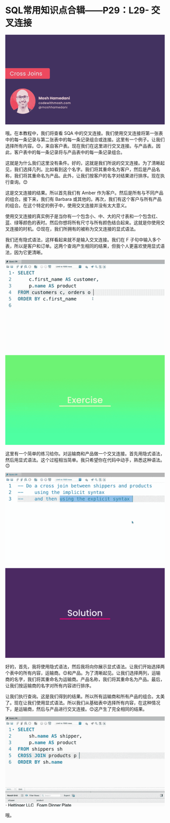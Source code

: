# SQL常用知识点合辑——P29：L29- 交叉连接 

![](img/0171f3687694160a13cbb67ab89ea954_0.png)

哦。在本教程中，我们将查看 SQA 中的交叉连接。我们使用交叉连接将第一张表中的每一条记录与第二张表中的每一条记录组合或连接。这里有一个例子。让我们选择所有内容。😊，来自客户表。现在我们在这里进行交叉连接。与产品表。因此，客户表中的每一条记录将与产品表中的每一条记录组合。

这就是为什么我们这里没有条件。好的，这就是我们所说的交叉连接。为了清晰起见，我们选择几列。比如看到这个名字。我们将其重命名为客户，然后是产品名称，我们将其重命名为产品。此外，让我们按客户的名字对结果进行排序。现在执行查询。😊

这是交叉连接的结果。所以首先我们有 Amber 作为客户。然后是所有与不同产品的组合。接下来，我们有 Barbara 或其他的。再次，我们有这个客户与所有产品的组合。在这个特定的例子中，使用交叉连接并没有太大意义。

使用交叉连接的真实例子是当你有一个包含小、中、大的尺寸表和一个包含红、蓝、绿等颜色的表时。然后你想将所有尺寸与所有颜色结合起来。这就是你使用交叉连接的时机。😊现在，我们所拥有的被称为交叉连接的显式语法。

我们还有隐式语法，这样看起来就不是输入交叉连接。我们在 F 子句中输入多个表，所以是客户和订单。这两个查询产生相同的结果，但我个人更喜欢使用显式语法，因为它更清晰。

![](img/0171f3687694160a13cbb67ab89ea954_2.png)

![](img/0171f3687694160a13cbb67ab89ea954_3.png)

这里有一个简单的练习给你。对运输商和产品做一个交叉连接。首先用隐式语法，然后用显式语法。这个过程相当简单。我只希望你在代码中动手，熟悉这种语法。😊

![](img/0171f3687694160a13cbb67ab89ea954_5.png)

![](img/0171f3687694160a13cbb67ab89ea954_6.png)

好的，首先，我将使用隐式语法，然后我将向你展示显式语法。让我们开始选择两个表中的所有内容，运输商。😊和产品。为了清晰起见。让我们选择两列，运输商的名字，我们将其重命名为运输商。产品名称，我们将其重命名为产品。最后，让我们按运输商的名字对所有内容进行排序。

让我们执行查询。这是我们得到的结果。所以所有运输商和所有产品的组合。太美了。现在让我们使用显式语法。所以我们从基础表中选择所有内容，在这种情况下，是运输商，然后与产品进行交叉连接。😊这产生了完全相同的结果。

![](img/0171f3687694160a13cbb67ab89ea954_8.png)

哦。
